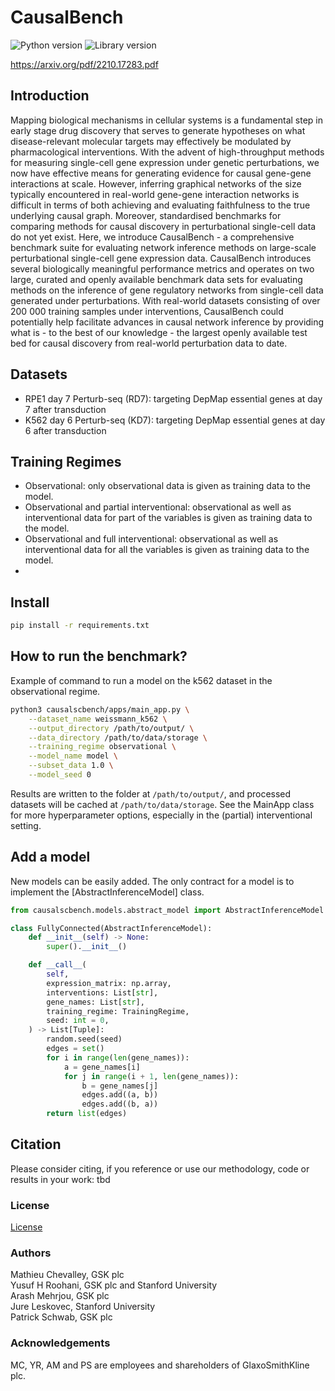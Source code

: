 # CausalBench
![Python version](https://img.shields.io/badge/Python-3.8-blue)
![Library version](https://img.shields.io/badge/Version-1.0.0-blue)

https://arxiv.org/pdf/2210.17283.pdf

## Introduction

Mapping biological mechanisms in cellular systems is a fundamental step in early stage drug discovery that serves to generate hypotheses on what disease-relevant molecular targets may effectively be modulated by pharmacological interventions. With the advent of high-throughput methods for measuring single-cell gene expression under genetic perturbations, we now have effective means for generating evidence for causal gene-gene interactions at scale. However, inferring graphical networks of the size typically encountered in real-world gene-gene interaction networks is difficult in terms of both achieving and evaluating faithfulness to the true underlying causal graph. Moreover, standardised benchmarks for comparing methods for causal discovery in perturbational single-cell data do not yet exist. Here, we introduce CausalBench - a comprehensive benchmark suite for evaluating network inference methods on large-scale perturbational single-cell gene expression data. CausalBench introduces several biologically meaningful performance metrics and operates on two large, curated and openly available benchmark data sets for evaluating methods on the inference of gene regulatory networks from single-cell data generated under perturbations. With real-world datasets consisting of over 200 000 training samples under interventions, CausalBench could potentially help facilitate advances in causal network inference by providing what is - to the best of our knowledge - the largest openly available test bed for causal discovery from real-world perturbation data to date.

## Datasets

- RPE1 day 7 Perturb-seq (RD7): targeting DepMap essential genes at day 7 after transduction
- K562 day 6 Perturb-seq (KD7): targeting DepMap essential genes at day 6 after transduction


## Training Regimes

- Observational: only observational data is given as training data to the model.
- Observational and partial interventional: observational as well as interventional data for part of the variables is given as training data to the model.
- Observational and full interventional: observational as well as interventional data for all the variables is given as training data to the model.
- 
## Install

```bash
pip install -r requirements.txt
```

## How to run the benchmark?

Example of command to run a model on the k562 dataset in the observational regime. 

```bash
python3 causalscbench/apps/main_app.py \
    --dataset_name weissmann_k562 \
    --output_directory /path/to/output/ \
    --data_directory /path/to/data/storage \
    --training_regime observational \
    --model_name model \
    --subset_data 1.0 \
    --model_seed 0
```

Results are written to the folder at `/path/to/output/`, and processed datasets will be cached at `/path/to/data/storage`. See the MainApp class for more hyperparameter options, especially in the (partial) interventional setting.

## Add a model

New models can be easily added. The only contract for a model is to implement the [AbstractInferenceModel] class.

```python
from causalscbench.models.abstract_model import AbstractInferenceModel

class FullyConnected(AbstractInferenceModel):
    def __init__(self) -> None:
        super().__init__()

    def __call__(
        self,
        expression_matrix: np.array,
        interventions: List[str],
        gene_names: List[str],
        training_regime: TrainingRegime,
        seed: int = 0,
    ) -> List[Tuple]:
        random.seed(seed)
        edges = set()
        for i in range(len(gene_names)):
            a = gene_names[i]
            for j in range(i + 1, len(gene_names)):
                b = gene_names[j]
                edges.add((a, b))
                edges.add((b, a))
        return list(edges)
```

## Citation

Please consider citing, if you reference or use our methodology, code or results in your work: tbd

### License

[License](LICENSE.txt)

### Authors

Mathieu Chevalley, GSK plc<br/>
Yusuf H Roohani, GSK plc and Stanford University<br/>
Arash Mehrjou, GSK plc<br/>
Jure Leskovec, Stanford University<br/>
Patrick Schwab, GSK plc<br/>

### Acknowledgements

MC, YR, AM and PS are employees and shareholders of GlaxoSmithKline plc.
